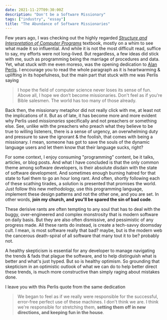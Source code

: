 ```yaml
---
date: 2021-11-27T09:30:00Z
description: "Don't be a Software Missionary"
tags: ["industry", "essay"]
title: "The Abundance of Software Missionaries"
---
```


Few years ago, I was checking out the highly regarded [_Structure and Interpretation of Computer Programs_](https://mitpress.mit.edu/sites/default/files/sicp/full-text/book/book.html) textbook, mostly on a whim to see what made it so influential. And while it is not the most difficult read, suffice to say, my efforts were not long-lived. But regardless, a few ideas did stick with me, such as programming being the marriage of procedures and data. Yet, what stuck with me even moreso, was the opening dedication to [Alan Perlis](https://en.wikipedia.org/wiki/Alan_Perlis). I encourage you to read the whole paragraph as it is heartwarming & uplifting in its hopefulness, but the main part that stuck with me was Perlis saying

> I hope the field of computer science never loses its sense of fun. Above all, I hope we don’t become missionaries. Don't feel as if you're Bible salesmen. The world has too many of those already.

Back then, the missionary metaphor did not really click with me, at least not the implications of it. But as of late, it has become more and more evident why Perlis used _missionaries_ specifically and not preachers or something else. See, unlike with the preachers who preach what they believe to be true to willing listeners, there is a sense of urgency, an overwhelming duty and pressure to save the ignorant & the foolish, that comes with being a missionary. I mean, someone has got to save the souls of the dynamic language users and let them know that their language sucks, right?

For some context, I enjoy consuming "programming" content, be it talks, articles, or blog posts. And what I have concluded is that the only common theme among software developers, is their absolute disdain with the state of software development. And sometimes enough burning hatred for that state to fuel them to go an hour long rant. And often, shortly following each of these scathing tirades, a solution is presented that promises the world. Just follow this new methodology, use this programming language, implement these design patterns and not the other one, and you are set. In other words, **join my church, and you'll be spared the sin of bad code**.

These derisive rants are often tempting to any soul that has to deal with the buggy, over-engineered and complex monstrosity that is modern software on daily basis. But they are also often dismissive, and pessimistic of any progress made. All these rants do instead, is create a tech-savvy doomsday cult. I mean, is most software really that bad? maybe, but is the modern web the cancerous death-spiral of all software that many tout it to be? probably not.

A healthy skepticism is essential for any developer to manage navigating the trends & fads that plague the software, and to help distinguish what is better and what's just hyped. But so is healthy optimism. So grounding that skepticism in an optimistic outlook of what we can do to help better direct these trends, is much more constructive than simply raging about mistakes done.

I leave you with this Perlis quote from the same dedication

> We began to feel as if we really were responsible for the successful, error-free perfect use of these machines. I don't think we are. I think we're responsible for stretching them, **setting them off in new directions, and keeping fun in the house**.
